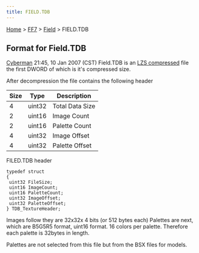 ```yaml
---
title: FIELD.TDB
---
```


[Home](/ff7-flat-wiki/Main%20Page.md) > [FF7](/ff7-flat-wiki/FF7.md) > [Field](/ff7-flat-wiki/FF7/Field.md) > FIELD.TDB

## Format for Field.TDB

[Cyberman][] 21:45, 10 Jan 2007 (CST) Field.TDB is an [LZS compressed][]
file the first DWORD of which is it's compressed size.

After decompression the file contains the following header

| Size | Type   | Description     |
|------|--------|-----------------|
| 4    | uint32 | Total Data Size |
| 2    | uint16 | Image Count     |
| 2    | uint16 | Palette Count   |
| 4    | uint32 | Image Offset    |
| 4    | uint32 | Palette Offset  |

FILED.TDB header

`typedef struct`  
`{`  
` uint32 FileSize;`  
` uint16 ImageCount;`  
` uint16 PaletteCount;`  
` uint32 ImageOffset;`  
` uint32 PaletteOffset;`  
`} TDB_TextureHeader;`

Images follow they are 32x32x 4 bits (or 512 bytes each) Palettes are
next, which are B5G5R5 format, uint16 format. 16 colors per palette.
Therefore each palette is 32bytes in length.

Palettes are not selected from this file but from the BSX files for
models.

  [Cyberman]: /ff7-flat-wiki/User:Cyberman.md "wikilink"
  [LZS compressed]: /ff7-flat-wiki/FF7/LZS%20format.md "wikilink"
